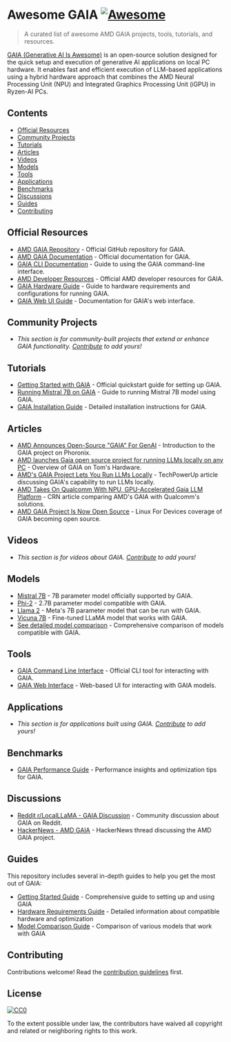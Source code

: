 # Awesome GAIA [![Awesome](https://awesome.re/badge.svg)](https://awesome.re)

> A curated list of awesome AMD GAIA projects, tools, tutorials, and resources.

[GAIA (Generative AI Is Awesome)](https://github.com/amd/gaia) is an open-source solution designed for the quick setup and execution of generative AI applications on local PC hardware. It enables fast and efficient execution of LLM-based applications using a hybrid hardware approach that combines the AMD Neural Processing Unit (NPU) and Integrated Graphics Processing Unit (iGPU) in Ryzen-AI PCs.

## Contents

- [Official Resources](#official-resources)
- [Community Projects](#community-projects)
- [Tutorials](#tutorials)
- [Articles](#articles)
- [Videos](#videos)
- [Models](#models)
- [Tools](#tools)
- [Applications](#applications)
- [Benchmarks](#benchmarks)
- [Discussions](#discussions)
- [Guides](#guides)
- [Contributing](#contributing)

## Official Resources

- [AMD GAIA Repository](https://github.com/amd/gaia) - Official GitHub repository for GAIA.
- [AMD GAIA Documentation](https://github.com/amd/gaia/tree/main/docs) - Official documentation for GAIA.
- [GAIA CLI Documentation](https://github.com/amd/gaia/blob/main/docs/cli.md) - Guide to using the GAIA command-line interface.
- [AMD Developer Resources](https://www.amd.com/en/developer/resources/technical-articles/gaia-an-open-source-project-from-amd-for-running-local-llms-on-ryzen-ai.html) - Official AMD developer resources for GAIA.
- [GAIA Hardware Guide](https://github.com/amd/gaia/blob/main/docs/hardware.md) - Guide to hardware requirements and configurations for running GAIA.
- [GAIA Web UI Guide](https://github.com/amd/gaia/blob/main/docs/web.md) - Documentation for GAIA's web interface.

## Community Projects

- *This section is for community-built projects that extend or enhance GAIA functionality. [Contribute](CONTRIBUTING.md) to add yours!*

## Tutorials

- [Getting Started with GAIA](https://github.com/amd/gaia/blob/main/docs/quickstart.md) - Official quickstart guide for setting up GAIA.
- [Running Mistral 7B on GAIA](https://github.com/amd/gaia/blob/main/docs/usage.md) - Guide to running Mistral 7B model using GAIA.
- [GAIA Installation Guide](https://github.com/amd/gaia/blob/main/docs/installation.md) - Detailed installation instructions for GAIA.

## Articles

- [AMD Announces Open-Source "GAIA" For GenAI](https://www.phoronix.com/news/AMD-GAIA-Open-Source) - Introduction to the GAIA project on Phoronix.
- [AMD launches Gaia open source project for running LLMs locally on any PC](https://www.tomshardware.com/tech-industry/artificial-intelligence/amd-launches-gaia-open-source-project-for-running-llms-locally-on-any-pc) - Overview of GAIA on Tom's Hardware.
- [AMD's GAIA Project Lets You Run LLMs Locally](https://www.techpowerup.com/323546/amds-gaia-project-lets-you-run-llms-locally) - TechPowerUp article discussing GAIA's capability to run LLMs locally.
- [AMD Takes On Qualcomm With NPU, GPU-Accelerated Gaia LLM Platform](https://www.crn.com/news/amd-takes-on-qualcomm-with-npu-gpu-accelerated-gaia-llm-platform) - CRN article comparing AMD's GAIA with Qualcomm's solutions.
- [AMD GAIA Project Is Now Open Source](https://www.linuxfordevices.com/news/amd-gaia-project-opensource) - Linux For Devices coverage of GAIA becoming open source.

## Videos

- *This section is for videos about GAIA. [Contribute](CONTRIBUTING.md) to add yours!*

## Models

- [Mistral 7B](https://huggingface.co/mistralai/Mistral-7B-v0.1) - 7B parameter model officially supported by GAIA.
- [Phi-2](https://huggingface.co/microsoft/phi-2) - 2.7B parameter model compatible with GAIA.
- [Llama 2](https://huggingface.co/meta-llama/Llama-2-7b) - Meta's 7B parameter model that can be run with GAIA.
- [Vicuna 7B](https://huggingface.co/lmsys/vicuna-7b-v1.5) - Fine-tuned LLaMA model that works with GAIA.
- [See detailed model comparison](model-comparison.md) - Comprehensive comparison of models compatible with GAIA.

## Tools

- [GAIA Command Line Interface](https://github.com/amd/gaia/blob/main/docs/cli.md) - Official CLI tool for interacting with GAIA.
- [GAIA Web Interface](https://github.com/amd/gaia/blob/main/docs/web.md) - Web-based UI for interacting with GAIA models.

## Applications

- *This section is for applications built using GAIA. [Contribute](CONTRIBUTING.md) to add yours!*

## Benchmarks

- [GAIA Performance Guide](https://github.com/amd/gaia/blob/main/docs/performance.md) - Performance insights and optimization tips for GAIA.

## Discussions

- [Reddit r/LocalLLaMA - GAIA Discussion](https://www.reddit.com/r/LocalLLaMA/comments/1cxh4n3/amd_gaia_project_for_running_llms_in_windows/) - Community discussion about GAIA on Reddit.
- [HackerNews - AMD GAIA](https://news.ycombinator.com/item?id=39885233) - HackerNews thread discussing the AMD GAIA project.

## Guides

This repository includes several in-depth guides to help you get the most out of GAIA:

- [Getting Started Guide](getting-started.md) - Comprehensive guide to setting up and using GAIA
- [Hardware Requirements Guide](hardware-guide.md) - Detailed information about compatible hardware and optimization
- [Model Comparison Guide](model-comparison.md) - Comparison of various models that work with GAIA

## Contributing

Contributions welcome! Read the [contribution guidelines](CONTRIBUTING.md) first.

## License

[![CC0](https://mirrors.creativecommons.org/presskit/buttons/88x31/svg/cc-zero.svg)](https://creativecommons.org/publicdomain/zero/1.0)

To the extent possible under law, the contributors have waived all copyright and related or neighboring rights to this work.